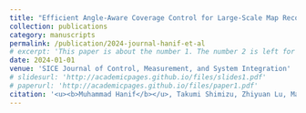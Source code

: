 ```yaml
---
title: "Efficient Angle-Aware Coverage Control for Large-Scale Map Reconstruction using Drone Networks"
collection: publications
category: manuscripts
permalink: /publication/2024-journal-hanif-et-al
# excerpt: 'This paper is about the number 1. The number 2 is left for future work.'
date: 2024-01-01
venue: 'SICE Journal of Control, Measurement, and System Integration'
# slidesurl: 'http://academicpages.github.io/files/slides1.pdf'
# paperurl: 'http://academicpages.github.io/files/paper1.pdf'
citation: '<u><b>Muhammad Hanif</b></u>, Takumi Shimizu, Zhiyuan Lu, Masaya Suenaga, and Takeshi Hatanaka. (2024). <i>"Efficient Angle-Aware Coverage Control for Large-Scale Map Reconstruction using Drone Networks."</i> SICE Journal of Control, Measurement, and System Integration 17(1): 144-155.'
---
```


<!-- The contents above will be part of a list of publications, if the user clicks the link for the publication than the contents of section will be rendered as a full page, allowing you to provide more information about the paper for the reader. When publications are displayed as a single page, the contents of the above "citation" field will automatically be included below this section in a smaller font. -->